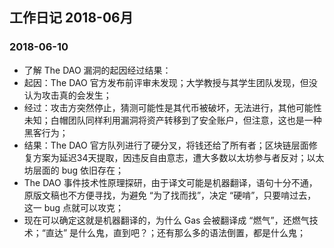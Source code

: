 ## 工作日记 2018-06月
### 2018-06-10
- 了解 The DAO 漏洞的起因经过结果：
- 起因：The DAO 官方发布前评审未发现；大学教授与其学生团队发现，但没认为攻击真的会发生；
- 经过：攻击方突然停止，猜测可能性是其代币被破坏，无法进行，其他可能性未知；白帽团队同样利用漏洞将资产转移到了安全账户，但注意，这也是一种黑客行为；
- 结果：The DAO 官方队列进行了硬分叉，将钱还给了所有者；区块链层面修复方案为延迟34天提取，因违反自由意志，遭大多数以太坊参与者反对；以太坊层面的 bug 依旧存在；
- The DAO 事件技术性原理探研，由于译文可能是机器翻译，语句十分不通，原版文稿也不方便寻找，为避免 “为了找而找”，决定 “硬啃”，只要啃过去，这一 bug 点就可以攻克；
- 现在可以确定这就是机器翻译的，为什么 Gas 会被翻译成 “燃气”，还燃气技术；“直达” 是什么鬼，直到吧？；还有那么多的语法倒置，都是什么鬼；



